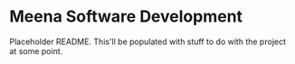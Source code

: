 # Meena Software Development

Placeholder README. This'll be populated with stuff to do with the project at some point.
